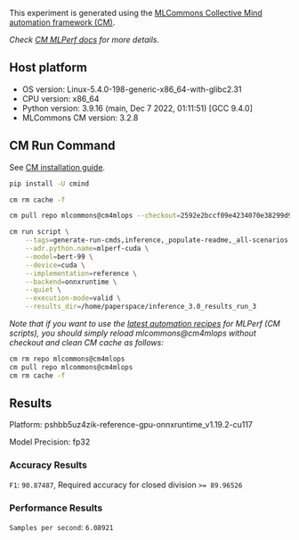 This experiment is generated using the [MLCommons Collective Mind automation framework (CM)](https://github.com/mlcommons/cm4mlops).

*Check [CM MLPerf docs](https://docs.mlcommons.org/inference) for more details.*

## Host platform

* OS version: Linux-5.4.0-198-generic-x86_64-with-glibc2.31
* CPU version: x86_64
* Python version: 3.9.16 (main, Dec  7 2022, 01:11:51) 
[GCC 9.4.0]
* MLCommons CM version: 3.2.8

## CM Run Command

See [CM installation guide](https://docs.mlcommons.org/inference/install/).

```bash
pip install -U cmind

cm rm cache -f

cm pull repo mlcommons@cm4mlops --checkout=2592e2bccf09e4234070e38299d9d8d697f76eda

cm run script \
	--tags=generate-run-cmds,inference,_populate-readme,_all-scenarios \
	--adr.python.name=mlperf-cuda \
	--model=bert-99 \
	--device=cuda \
	--implementation=reference \
	--backend=onnxruntime \
	--quiet \
	--execution-mode=valid \
	--results_dir=/home/paperspace/inference_3.0_results_run_3
```
*Note that if you want to use the [latest automation recipes](https://docs.mlcommons.org/inference) for MLPerf (CM scripts),
 you should simply reload mlcommons@cm4mlops without checkout and clean CM cache as follows:*

```bash
cm rm repo mlcommons@cm4mlops
cm pull repo mlcommons@cm4mlops
cm rm cache -f

```

## Results

Platform: pshbb5uz4zik-reference-gpu-onnxruntime_v1.19.2-cu117

Model Precision: fp32

### Accuracy Results 
`F1`: `90.87487`, Required accuracy for closed division `>= 89.96526`

### Performance Results 
`Samples per second`: `6.08921`
